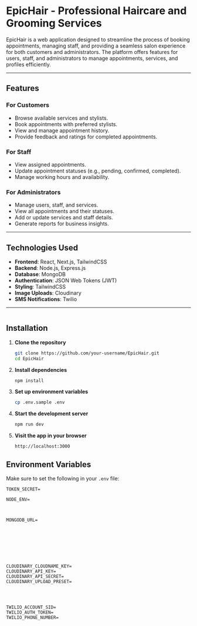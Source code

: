 
# EpicHair - Professional Haircare and Grooming Services

EpicHair is a web application designed to streamline the process of booking appointments, managing staff, and providing a seamless salon experience for both customers and administrators. The platform offers features for users, staff, and administrators to manage appointments, services, and profiles efficiently.

---


## Features

### For Customers
- Browse available services and stylists.
- Book appointments with preferred stylists.
- View and manage appointment history.
- Provide feedback and ratings for completed appointments.

### For Staff
- View assigned appointments.
- Update appointment statuses (e.g., pending, confirmed, completed).
- Manage working hours and availability.

### For Administrators
- Manage users, staff, and services.
- View all appointments and their statuses.
- Add or update services and staff details.
- Generate reports for business insights.

---

## Technologies Used

- **Frontend**: React, Next.js, TailwindCSS  
- **Backend**: Node.js, Express.js  
- **Database**: MongoDB  
- **Authentication**: JSON Web Tokens (JWT)  
- **Styling**: TailwindCSS  
- **Image Uploads**: Cloudinary  
- **SMS Notifications**: Twilio  

---



````
````
## Installation

1. **Clone the repository**
   ```bash
   git clone https://github.com/your-username/EpicHair.git
   cd EpicHair
    ```

2. **Install dependencies**

   ```bash
   npm install
   ```

3. **Set up environment variables**

   ```bash
   cp .env.sample .env
   ```

4. **Start the development server**

   ```bash
   npm run dev
   ```

5. **Visit the app in your browser**

   ```
   http://localhost:3000
   ```


## Environment Variables

Make sure to set the following in your `.env` file:

```
TOKEN_SECRET=

NODE_ENV=



MONGODB_URL=








CLOUDINARY_CLOUDNAME_KEY=
CLOUDINARY_API_KEY=
CLOUDINARY_API_SECRET=
CLOUDINARY_UPLOAD_PRESET=




TWILIO_ACCOUNT_SID=
TWILIO_AUTH_TOKEN=
TWILIO_PHONE_NUMBER=
```
````





